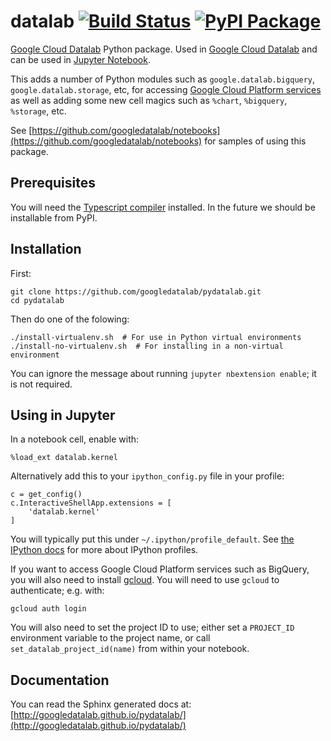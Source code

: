 # datalab [![Build Status](https://travis-ci.org/googledatalab/pydatalab.svg?branch=master)](https://travis-ci.org/googledatalab/pydatalab) [![PyPI Package](https://img.shields.io/pypi/v/datalab.svg)](https://pypi.python.org/pypi/datalab)

[Google Cloud Datalab](https://cloud.google.com/datalab/) Python package. Used in
[Google Cloud Datalab](https://github.com/GoogleCloudPlatform/datalab) and can
be used in [Jupyter Notebook](http://jupyter.org/).

This adds a number of Python modules such as `google.datalab.bigquery`,
`google.datalab.storage`, etc, for accessing
[Google Cloud Platform services](https://cloud.google.com/) as well as adding
some new cell magics such as `%chart`, `%bigquery`, `%storage`, etc.

See
[https://github.com/googledatalab/notebooks](https://github.com/googledatalab/notebooks)
for samples of using this package.

## Prerequisites

You will need the [Typescript compiler](https://www.typescriptlang.org/)
installed. In the future we should be installable from PyPI.

## Installation

First:

    git clone https://github.com/googledatalab/pydatalab.git
    cd pydatalab

Then do one of the folowing:

    ./install-virtualenv.sh  # For use in Python virtual environments
    ./install-no-virtualenv.sh  # For installing in a non-virtual environment

You can ignore the message about running `jupyter nbextension enable`; it is
not required.

## Using in Jupyter

In a notebook cell, enable with:

    %load_ext datalab.kernel

Alternatively add this to your `ipython_config.py` file in your profile:

    c = get_config()
    c.InteractiveShellApp.extensions = [
        'datalab.kernel'
    ]

You will typically put this under `~/.ipython/profile_default`. See
[the IPython docs](http://ipython.readthedocs.io/en/stable/development/config.html)
for more about IPython profiles.

If you want to access Google Cloud Platform services such as BigQuery, you
will also need to install [gcloud](https://cloud.google.com/sdk/gcloud). You
will need to use `gcloud` to authenticate; e.g. with:

    gcloud auth login

You will also need to set the project ID to use; either set a `PROJECT_ID`
environment variable to the project name, or call
`set_datalab_project_id(name)` from within your notebook.

## Documentation

You can read the Sphinx generated docs at:
[http://googledatalab.github.io/pydatalab/](http://googledatalab.github.io/pydatalab/)
